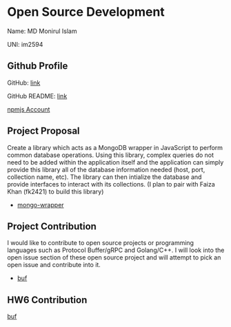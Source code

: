 # Open Source Development

Name: MD Monirul Islam

UNI: im2594

## Github Profile

GitHub: [link](https://github.com/monirul1)

GitHub README: [link](https://github.com/monirul1/monirul1/blob/main/README.md)

[npmjs Account](https://www.npmjs.com/~mdmonirul)

## Project Proposal

Create a library which acts as a MongoDB wrapper in JavaScript to perform common database operations. Using this library, complex queries do not need to be added within the application itself and the application can simply provide this library all of the database information needed (host, port, collection name, etc). The library can then intialize the database and provide interfaces to interact with its collections. (I plan to pair with Faiza Khan (fk2421) to build this library)

- [mongo-wrapper](../projects/javascript/mongo-wrapper.md)

## Project Contribution

I would like to contribute to open source projects or programming languages such as Protocol Buffer/gRPC and Golang/C++. I will look into the open issue section of these open source project and will attempt to pick an open issue and contribute into it.

- [buf](../projects/golang/buf.md)

## HW6 Contribution

[buf](https://github.com/bufbuild/buf/pull/2036)
